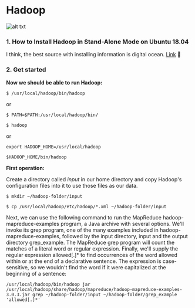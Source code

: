 # Hadoop

![alt txt](https://www.edvancer.in/wp-content/uploads/2016/02/Hadoop_elephants400px.jpg)

### 1. How to Install Hadoop in Stand-Alone Mode on Ubuntu 18.04

I think, the best source with installing information is digital ocean. [Link](https://www.digitalocean.com/community/tutorials/how-to-install-hadoop-in-stand-alone-mode-on-ubuntu-18-04) :link:

### 2. Get started

**Now we should be able to run Hadoop:**

`$ /usr/local/hadoop/bin/hadoop`

or

`$ PATH=$PATH:/usr/local/hadoop/bin/`

`$ hadoop`

or

`export HADOOP_HOME=/usr/local/hadoop`

`$HADOOP_HOME/bin/hadoop`

**First operation:**

Create a directory called *input* in our home directory and copy Hadoop's configuration files into it to use those files as our data.

`$ mkdir ~/hadoop-folder/input`

`$ cp /usr/local/hadoop/etc/hadoop/*.xml ~/hadoop-folder/input`

Next, we can use the following command to run the MapReduce hadoop-mapreduce-examples program, a Java archive with several options. We'll invoke its grep program, one of the many examples included in hadoop-mapreduce-examples, followed by the input directory, input and the output directory grep_example. The MapReduce grep program will count the matches of a literal word or regular expression. Finally, we'll supply the regular expression allowed[.]* to find occurrences of the word allowed within or at the end of a declarative sentence. The expression is case-sensitive, so we wouldn't find the word if it were capitalized at the beginning of a sentence:

`/usr/local/hadoop/bin/hadoop jar /usr/local/hadoop/share/hadoop/mapreduce/hadoop-mapreduce-examples-3.0.3.jar grep ~/hadoop-folder/input ~/hadoop-folder/grep_example 'allowed[.]*'`

